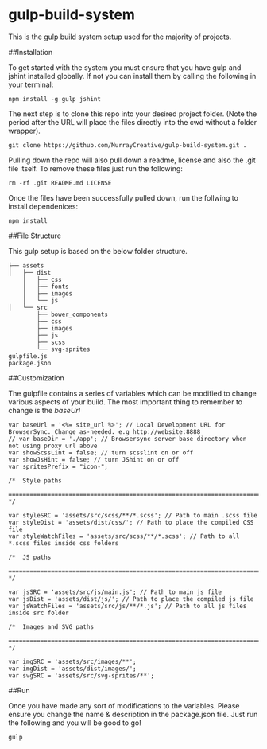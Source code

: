 # gulp-build-system
This is the gulp build system setup used for the majority of projects.

##Installation

To get started with the system you must ensure that you have gulp and jshint installed globally. If not you can install them by calling the following in your terminal:

```
npm install -g gulp jshint
```

The next step is to clone this repo into your desired project folder. (Note the period after the URL will place the files directly into the cwd without a folder wrapper).

```
git clone https://github.com/MurrayCreative/gulp-build-system.git . 
```

Pulling down the repo will also pull down a readme, license and also the .git file itself. To remove these files just run the following:

```
rm -rf .git README.md LICENSE
```

Once the files have been successfully pulled down, run the follwing to install dependenices:

```
npm install
```

##File Structure

This gulp setup is based on the below folder structure. 

```
├── assets
│	├── dist
	│   ├── css
	│   ├── fonts
	│   ├── images
	│   └── js
│	└── src
	    ├── bower_components
	    ├── css
	    ├── images
	    ├── js
	    ├── scss
	    └── svg-sprites
gulpfile.js
package.json
```

##Customization

The gulpfile contains a series of variables which can be modified to change various aspects of your build. The most important thing to remember to change is the *baseUrl*

```
var baseUrl = '<%= site_url %>'; // Local Development URL for BrowserSync. Change as-needed. e.g http://website:8888
// var baseDir = './app'; // Browsersync server base directory when not using proxy url above
var showScssLint = false; // turn scsslint on or off
var showJsHint = false; // turn JShint on or off
var spritesPrefix = "icon-";

/*  Style paths
    ========================================================================== */

var styleSRC = 'assets/src/scss/**/*.scss'; // Path to main .scss file
var styleDist = 'assets/dist/css/'; // Path to place the compiled CSS file
var styleWatchFiles = 'assets/src/scss/**/*.scss'; // Path to all *.scss files inside css folders

/*  JS paths
    ========================================================================== */

var jsSRC = 'assets/src/js/main.js'; // Path to main js file
var jsDist = 'assets/dist/js/'; // Path to place the compiled js file
var jsWatchFiles = 'assets/src/js/**/*.js'; // Path to all js files inside src folder

/*  Images and SVG paths
    ========================================================================== */

var imgSRC = 'assets/src/images/**';
var imgDist = 'assets/dist/images/';
var svgSRC = 'assets/src/svg-sprites/**';

```

##Run 

Once you have made any sort of modifications to the variables. Please ensure you change the name & description in the package.json file.
Just run the following and you will be good to go!

```
gulp
```




